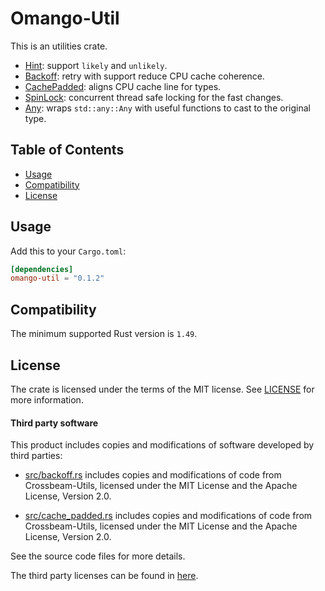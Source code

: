 # Omango-Util

This is an utilities crate.<br />

- [Hint](src/hint.rs): support `likely` and `unlikely`.
- [Backoff](src/backoff.rs): retry with support reduce CPU cache coherence.
- [CachePadded](src/cache_padded.rs): aligns CPU cache line for types.
- [SpinLock](src/lock.rs): concurrent thread safe locking for the fast changes.
- [Any](src/any.rs): wraps `std::any::Any` with useful functions to cast to the original type.

## Table of Contents

- [Usage](#usage)
- [Compatibility](#compatibility)
- [License](#license)

## Usage

Add this to your `Cargo.toml`:
```toml
[dependencies]
omango-util = "0.1.2"
```

## Compatibility

The minimum supported Rust version is `1.49`.

## License

The crate is licensed under the terms of the MIT
license. See [LICENSE](LICENSE) for more information.

#### Third party software

This product includes copies and modifications of software developed by third parties:

* [src/backoff.rs](src/backoff.rs) includes copies and modifications of code from Crossbeam-Utils,
  licensed under the MIT License and the Apache License, Version 2.0.

* [src/cache_padded.rs](src/cache_padded.rs) includes copies and modifications of code from Crossbeam-Utils,
  licensed under the MIT License and the Apache License, Version 2.0.

See the source code files for more details.

The third party licenses can be found in [here](https://github.com/crossbeam-rs/crossbeam/tree/master/crossbeam-utils#LICENSE).
